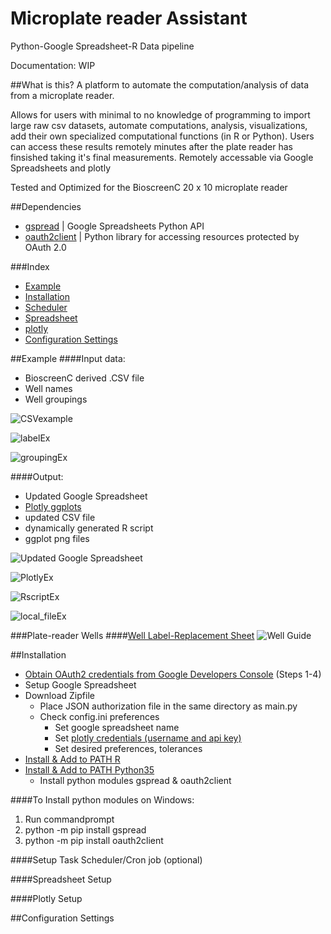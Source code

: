 # Microplate reader Assistant
Python-Google Spreadsheet-R Data pipeline

Documentation: WIP

##What is this?
A platform to automate the computation/analysis of data from a microplate reader.  

Allows for users with minimal to no knowledge of programming to import large raw csv datasets, automate computations, analysis, visualizations, add their own specialized computational functions (in R or Python). Users can access these results remotely minutes after the plate reader has finsished taking it's final measurements. 
Remotely accessable via Google Spreadsheets and plotly 

Tested and Optimized for the BioscreenC 20 x 10 microplate reader

##Dependencies
* [gspread](https://github.com/burnash/gspread) | Google Spreadsheets Python API
* [oauth2client](https://github.com/google/oauth2client) | Python library for accessing resources protected by OAuth 2.0

###Index
* [Example](https://github.com/SpaceTuna8/data-alpha-Guilf/blob/master/README.md#example)
* [Installation](https://github.com/SpaceTuna8/data-alpha-Guilf/blob/master/README.md#installation)
 * [Scheduler](https://github.com/SpaceTuna8/data-alpha-Guilf/blob/master/README.md#setup-task-schedulercron-job-optional)
 * [Spreadsheet](https://github.com/SpaceTuna8/data-alpha-Guilf/blob/master/README.md#spread-sheet-setup)
 * [plotly](https://github.com/SpaceTuna8/data-alpha-Guilf/blob/master/README.md#plotly-setup)
* [Configuration Settings](https://github.com/SpaceTuna8/data-alpha-Guilf/blob/master/README.md#configuration-settings)

##Example
####Input data:
* BioscreenC derived .CSV file
* Well names
* Well groupings

![CSVexample](https://github.com/SpaceTuna8/data-alpha-Guilf/blob/master/readme_images/csv.png)

![labelEx](https://github.com/SpaceTuna8/data-alpha-Guilf/blob/master/readme_images/labelEx1.PNG?raw=true)

![groupingEx](https://github.com/SpaceTuna8/data-alpha-Guilf/blob/master/readme_images/groupingEx1_sm.png?raw=true)

####Output:
 * Updated Google Spreadsheet
 * [Plotly ggplots](https://dashboards.ly/ua-3iqBAQDFa93xVVHraRB3Tm "Plotly Dashboard")
 * updated CSV file
 * dynamically generated R script
 * ggplot png files

![Updated Google Spreadsheet](https://github.com/SpaceTuna8/data-alpha-Guilf/blob/master/readme_images/well_dataEx1.PNG?raw=true)

![PlotlyEx](https://github.com/SpaceTuna8/data-alpha-Guilf/blob/master/readme_images/plotlyEx1.PNG?raw=true)

![RscriptEx](https://github.com/SpaceTuna8/data-alpha-Guilf/blob/master/readme_images/groupingRex1.PNG?raw=true)

![local_fileEx](https://github.com/SpaceTuna8/data-alpha-Guilf/blob/master/readme_images/local_filesEx1.PNG?raw=true)

###Plate-reader Wells
####[Well Label-Replacement Sheet](https://docs.google.com/spreadsheets/d/1fJhE1hOMqVvf5T8YHxRATOQ8QHKfujZRym2wk-tYq4I/pubhtml)
![Well Guide](https://github.com/SpaceTuna8/data-alpha-Guilf/blob/master/readme_images/Microplate_simple.PNG?raw=true)

##Installation
* [Obtain OAuth2 credentials from Google Developers Console](http://gspread.readthedocs.io/en/latest/oauth2.html) (Steps 1-4)
* Setup Google Spreadsheet
* Download Zipfile
  * Place JSON authorization file in the same directory as main.py
  * Check config.ini preferences
    * Set google spreadsheet name
    * Set [plotly credentials (username and api key)](https://plot.ly/)
    * Set desired preferences, tolerances
* [Install & Add to PATH R](https://cran.r-project.org/mirrors.html)
* [Install & Add to PATH Python35](https://www.python.org/ftp/python/3.5.2/python-3.5.2.exe)
  * Install python modules gspread & oauth2client

####To Install python modules on Windows:
1. Run commandprompt
2. python -m pip install gspread
3. python -m pip install oauth2client

####Setup Task Scheduler/Cron job (optional)

####Spreadsheet Setup

####Plotly Setup

##Configuration Settings
